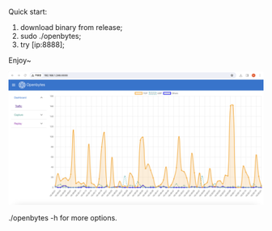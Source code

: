 Quick start:

1. download binary from release;
2. sudo ./openbytes;
3. try [ip:8888];


Enjoy~


![picture](misc/4206912369.png)


./openbytes -h for more options.
